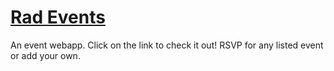 # [Rad Events](https://rad-events.herokuapp.com/)
An event webapp. Click on the link to check it out! RSVP for any listed event or add your own.